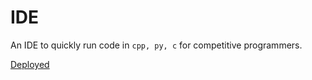 # IDE

An IDE to quickly run code in `cpp, py, c` for competitive programmers.

[Deployed](https://ide.webug.space)
